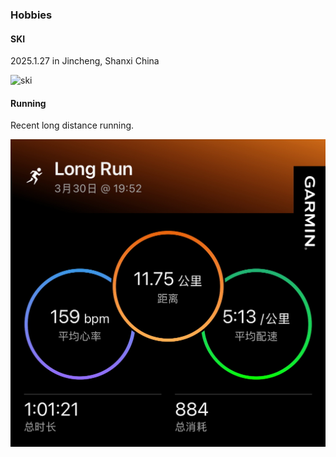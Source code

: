 ### Hobbies

#### SKI

2025.1.27 in Jincheng, Shanxi China

![ski](img/ski.jpg)


#### Running



Recent long distance running.

![ski](img/run.jpg)

